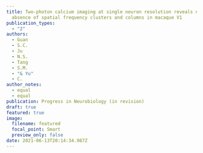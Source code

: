```yaml
---
title: Two-photon calcium imaging at single neuron resolution reveals near
  absence of spatial frequency clusters and columns in macaque V1
publication_types:
  - "2"
authors:
  - Guan
  - S.C.
  - Ju
  - N.S.
  - Tang
  - S.M.
  - "& Yu"
  - C.
author_notes:
  - equal
  - equal
publication: Progress in Neurobiology (in revision)
draft: true
featured: true
image:
  filename: featured
  focal_point: Smart
  preview_only: false
date: 2021-06-13T20:14:34.987Z
---
```

